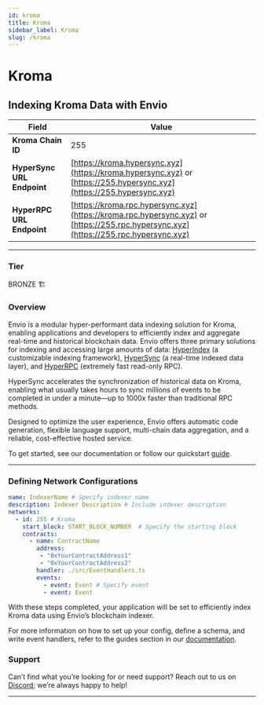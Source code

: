 ```yaml
---
id: kroma
title: Kroma
sidebar_label: Kroma
slug: /kroma
---
```


# Kroma

## Indexing Kroma Data with Envio

| **Field**                     | **Value**                                                                                          |
|-------------------------------|----------------------------------------------------------------------------------------------------|
| **Kroma Chain ID**     | 255                                                                                            |
| **HyperSync URL Endpoint**    | [https://kroma.hypersync.xyz](https://kroma.hypersync.xyz) or [https://255.hypersync.xyz](https://255.hypersync.xyz) |
| **HyperRPC URL Endpoint**     | [https://kroma.rpc.hypersync.xyz](https://kroma.rpc.hypersync.xyz) or [https://255.rpc.hypersync.xyz](https://255.rpc.hypersync.xyz) |

---

### Tier

BRONZE 🏗️

### Overview

Envio is a modular hyper-performant data indexing solution for Kroma, enabling applications and developers to efficiently index and aggregate real-time and historical blockchain data. Envio offers three primary solutions for indexing and accessing large amounts of data: [HyperIndex](/docs/HyperIndex/overview) (a customizable indexing framework), [HyperSync](/docs/HyperSync/overview) (a real-time indexed data layer), and [HyperRPC](/docs/HyperSync/overview-hyperrpc) (extremely fast read-only RPC).

HyperSync accelerates the synchronization of historical data on Kroma, enabling what usually takes hours to sync millions of events to be completed in under a minute—up to 1000x faster than traditional RPC methods.

Designed to optimize the user experience, Envio offers automatic code generation, flexible language support, multi-chain data aggregation, and a reliable, cost-effective hosted service.

To get started, see our documentation or follow our quickstart [guide](/docs/HyperIndex/contract-import).

---

### Defining Network Configurations

```yaml
name: IndexerName # Specify indexer name
description: Indexer Description # Include indexer description
networks:
  - id: 255 # Kroma  
    start_block: START_BLOCK_NUMBER  # Specify the starting block
    contracts:
      - name: ContractName
        address:
         - "0xYourContractAddress1"
         - "0xYourContractAddress2"
        handler: ./src/EventHandlers.ts
        events:
          - event: Event # Specify event
          - event: Event
```

With these steps completed, your application will be set to efficiently index Kroma data using Envio’s blockchain indexer.

For more information on how to set up your config, define a schema, and write event handlers, refer to the guides section in our [documentation](/docs/HyperIndex/configuration-file).

### Support

Can’t find what you’re looking for or need support? Reach out to us on [Discord](https://discord.com/invite/Q9qt8gZ2fX); we’re always happy to help!

---
